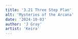 ```yaml
---
title: '3.21 Three Step Plan'
alt: 'Mysteries of the Arcana'
date: '2024-10-03'
author: 'J Gray'
artist: 'Keira'
---
```

